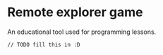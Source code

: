 # Remote explorer game
An educational tool used for programming lessons.

```
// TODO fill this in :D
```
